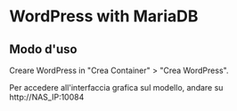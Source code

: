 WordPress with MariaDB
=========

## Modo d'uso
Creare WordPress in "Crea Container" > "Crea WordPress".

Per accedere all'interfaccia grafica sul modello, andare su http://NAS_IP:10084

